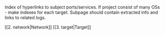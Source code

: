 Index of hyperlinks to subject ports/services. If project consist of many OSs - make indexes for each target.
Subpage should contain extracted info and links to related logs.

[[2. network|Network]]
[[3. target|Target]]